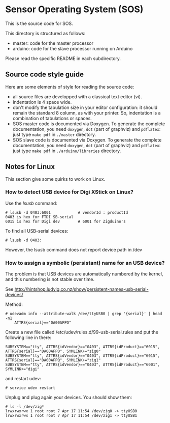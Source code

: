 Sensor Operating System (SOS)
=============================

This is the source code for SOS.

This directory is structured as follows:

* master: code for the master processor
* arduino: code for the slave processor running on Arduino

Please read the specific README in each subdirectory.


Source code style guide
-----------------------

Here are some elements of style for reading the source code:
- all source files are developped with a classical text editor (vi).
- indentation is 4 space wide.
- don't modify the tabulation size in your editor configuration: it
    should remain the standard 8 column, as with your printer.
    So, indentation is a combination of tabulations or spaces.
- SOS master code is documented via Doxygen. To generate the complete
    documentation, you need `doxygen`, `dot` (part of graphviz) and
    `pdflatex`: just type `make pdf` in `./master` directory.
- SOS slave code is documented via Doxygen. To generate the complete
    documentation, you need `doxygen`, `dot` (part of graphviz) and
    `pdflatex`: just type `make pdf` in `./arduino/libraries` directory.


Notes for Linux
---------------

This section give some quirks to work on Linux.

### How to detect USB device for Digi XStick on Linux?

Use the *lsusb* command:

    # lsusb -d 0403:6001			# vendorId : productId
	0403 is hex for FTDI SB-serial
	6015 is hex for Digi dev 		# 6001 for Zigduino's

To find all USB-serial devices:

    # lsusb -d 0403:

However, the lsusb command does not report device path in /dev

### How to assign a symbolic (persistant) name for an USB device?

The problem is that USB devices are automatically numbered by the kernel, and this numbering is not stable over time.

See http://hintshop.ludvig.co.nz/show/persistent-names-usb-serial-devices/

Method:

    # udevadm info --attribute-walk /dev/ttyUSB0 | grep '{serial}' | head -n1
        ATTRS{serial}=="DA00AFPO"

Create a new file called /etc/udev/rules.d/99-usb-serial.rules and put
the following line in there:

    SUBSYSTEM=="tty", ATTRS{idVendor}=="0403", ATTRS{idProduct}=="6015", ATTRS{serial}=="DA00AFPO", SYMLINK+="zig0"
    SUBSYSTEM=="tty", ATTRS{idVendor}=="0403", ATTRS{idProduct}=="6015", ATTRS{serial}=="DA00AFPQ", SYMLINK+="zig1"
    SUBSYSTEM=="tty", ATTRS{idVendor}=="0403", ATTRS{idProduct}=="6001", SYMLINK+="digi"

and restart udev:

    # service udev restart

Unplug and plug again your devices. You should show them:

    # ls -l /dev/zig*
    lrwxrwxrwx 1 root root 7 Apr 17 11:54 /dev/zig0 -> ttyUSB0
    lrwxrwxrwx 1 root root 7 Apr 17 11:54 /dev/zig1 -> ttyUSB1
